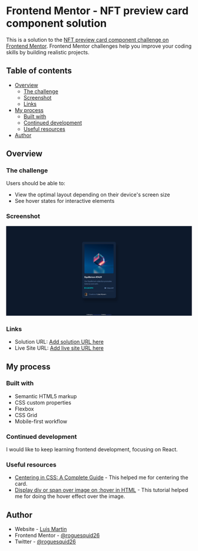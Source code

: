 # Frontend Mentor - NFT preview card component solution

This is a solution to the [NFT preview card component challenge on Frontend Mentor](https://www.frontendmentor.io/challenges/nft-preview-card-component-SbdUL_w0U). Frontend Mentor challenges help you improve your coding skills by building realistic projects.

## Table of contents

- [Overview](#overview)
  - [The challenge](#the-challenge)
  - [Screenshot](#screenshot)
  - [Links](#links)
- [My process](#my-process)
  - [Built with](#built-with)
  - [Continued development](#continued-development)
  - [Useful resources](#useful-resources)
- [Author](#author)

## Overview

### The challenge

Users should be able to:

- View the optimal layout depending on their device's screen size
- See hover states for interactive elements

### Screenshot

![](./design/my-solution.png)

### Links

- Solution URL: [Add solution URL here](https://your-solution-url.com)
- Live Site URL: [Add live site URL here](https://your-live-site-url.com)

## My process

### Built with

- Semantic HTML5 markup
- CSS custom properties
- Flexbox
- CSS Grid
- Mobile-first workflow

### Continued development

I would like to keep learning frontend development, focusing on React.

### Useful resources

- [Centering in CSS: A Complete Guide](https://css-tricks.com/centering-css-complete-guide/) - This helped me for centering the card.
- [Display div or span over image on :hover in HTML](https://www.tutorialspoint.com/Display-div-or-span-over-image-on-hover-in-HTML) - This tutorial helped me for doing the hover effect over the image.

## Author

- Website - [Luis Martin](https://github.com/roguesquid)
- Frontend Mentor - [@roguesquid26](https://www.frontendmentor.io/profile/roguesquid)
- Twitter - [@roguesquid26](https://www.twitter.com/roguesquid26)
